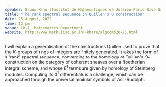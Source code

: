 ```yaml
---
speaker: Bruno Kahn (Institut de Mathématiques de Jussieu-Paris Rive Gauche, Paris, France)
title: "The rank spectral sequence on Quillen's Q construction"
date: 25 August, 2022
time: 12 pm
venue: LH-1, Mathematics Department
website: http://www.math.iisc.ac.in/~khare/algcomb20-23.html
---
```


I will explain a generalisation of the constructions Quillen used to prove that the $K$-groups
of rings of integers are finitely generated. It takes the form of a 'rank' spectral sequence,
converging to the homology of Quillen's $Q$-construction on the category of coherent sheaves over
a Noetherian integral scheme, and whose $E^1$ terms are given by homology of Steinberg modules.
Computing its $d^1$ differentials is a challenge, which can be approached through the universal
modular symbols of Ash-Rudolph.
